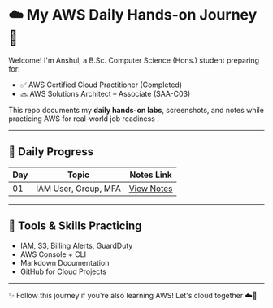 
# ☁️ My AWS Daily Hands-on Journey 💛

Welcome! I'm Anshul, a B.Sc. Computer Science (Hons.) student preparing for:

- ✅ AWS Certified Cloud Practitioner (Completed)
- 🔜 AWS Solutions Architect – Associate (SAA-C03)

This repo documents my **daily hands-on labs**, screenshots, and notes while practicing AWS for real-world job readiness .

---

## 📅 Daily Progress

| Day | Topic | Notes Link |
|-----|--------|------------|
| 01  | IAM User, Group, MFA | [View Notes](./IAM.md)|
---

## 🧰 Tools & Skills Practicing

- IAM, S3, Billing Alerts, GuardDuty  
- AWS Console + CLI  
- Markdown Documentation  
- GitHub for Cloud Projects

---

✨ Follow this journey if you're also learning AWS! Let's cloud together ☁️🚀
